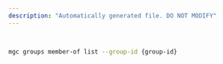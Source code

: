 ```yaml
---
description: "Automatically generated file. DO NOT MODIFY"
---
```


```bash


mgc groups member-of list --group-id {group-id}

```
